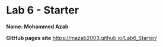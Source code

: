 # Lab 6 - Starter

**Name: Mohammed Azab**

**GitHub pages site**
https://mazab2003.github.io/Lab6_Starter/
